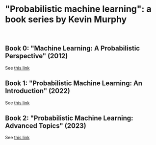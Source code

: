 
# "Probabilistic machine learning": a book series by Kevin Murphy


  <p>&nbsp;</p>
  
## Book 0: "Machine Learning: A Probabilistic Perspective" (2012)

See [this link](https://probml.github.io/pml-book/book0.html)

<!--
See [this link](https://probml.github.io/pml-book/pml0/book0.html)
-->

## Book 1: "Probabilistic Machine Learning: An Introduction" (2022)

See [this link](https://probml.github.io/pml-book/book1.html)


## Book 2: "Probabilistic Machine Learning: Advanced Topics" (2023)

See [this link](https://probml.github.io/pml-book/book2.html)




